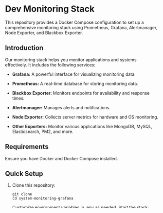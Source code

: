 # Dev Monitoring Stack

This repository provides a Docker Compose configuration to set up a comprehensive monitoring stack using Prometheus, Grafana, Alertmanager, Node Exporter, and Blackbox Exporter.

## Introduction

Our monitoring stack helps you monitor applications and systems effectively. It includes the following services:

- **Grafana:** A powerful interface for visualizing monitoring data.

- **Prometheus:** A real-time database for storing monitoring data.

- **Blackbox Exporter:** Monitors endpoints for availability and response times.

- **Alertmanager:** Manages alerts and notifications.

- **Node Exporter:** Collects server metrics for hardware and OS monitoring.

- **Other Exporters:** Monitor various applications like MongoDB, MySQL, Elasticsearch, PM2, and more.

## Requirements

Ensure you have Docker and Docker Compose installed.

## Quick Setup

1. Clone this repository:

   ```shell
   git clone
   cd system-monitoring-grafana
   ```

   Customize environment variables in .env as needed.
   Start the stack: `docker-compose up -d`

2. Access components:

- Grafana: http://localhost:3002 (Login credentials in .env)
- Prometheus: http://localhost:9090 (Login credentials in prometheus/web.yml)
- Alertmanager: http://localhost:9093
- Node Exporter metrics: http://localhost:9100/targets
- Blackbox Exporter metrics: http://localhost:9115/targets

## Configuration

### Grafana

- Customize Grafana settings in grafana/grafana-config/grafana.ini.
- Dashboards for various monitoring services are in grafana/dashboards. You can add, remove, or edit these dashboards to suit your needs.
  > Caution: Set permissions for grafana storage `sudo chown -R 472:0 grafana/grafana-storage`

### Prometheus

- Configure Prometheus in prometheus/prometheus.yml.
  Add or remove scrape configurations for services like MongoDB, MySQL, Elasticsearch, Blackbox, and more.
- Prometheus Alert rules at prometheus/rules/\*.yml

### Alertmanager

- Manage Alertmanager settings in alertmanager/config.yml
- Customize routes, receivers, and notification channels.

### Adding Services

> To include or exclude monitoring services (e.g., Redis, Postgres, Elasticsearch, Mysql, MongoDB, Kafka), edit docker-compose.yml.

- Node Exporter for Server Monitoring

  Set up Node Exporter to collect data from multiple servers and centralize the monitoring.

  ```sh
  # Install this package per each node servers
  sudo apt install prometheus-node-exporter
  # Now check the node exporter is running at port 9100

  sudo service prometheus-node-exporter status
  # You can stop, start or restart a node exporter
  ```

- Blackbox Exporter for Health Check Monitoring

  Customize the targets in the Blackbox Exporter configuration (blackbox/blackbox.yml) to specify the endpoints you want to monitor.
  Add URLs, IPs, or hostnames of the services you wish to check. You can configure additional parameters like module and timeout to suit your monitoring needs.

  > Optionally, set up specific relabeling configurations for Blackbox Exporter in the Prometheus configuration (prometheus/prometheus.yml) if necessary.

- You can further customize scrape configurations for various jobs, such as MongoDB, MySQL, Elasticsearch, Blackbox, and more, in the prometheus/prometheus.yml file.

### Advanced Configurations

- Further customize Grafana and Prometheus in their respective directories.
- Fine-tune Prometheus scrape configurations for specific services.
- Explore advanced configurations for Slack integration and custom alert messages in the conversation above.
- The Alertmanager configuration is defined in the alertmanager/config.yml file. You can customize routes, receivers, and notification channels according to your needs. The advanced configurations for integrating Slack, customizing alert messages, and more.

### Monitoring Targets

- Node Exporter: Collects server metrics, including CPU, memory, disk, and network usage.
- Blackbox Exporter: Monitors service availability and response times for specified endpoints.

## Learn More

- [Grafana](https://github.com/percona/grafana-dashboards/tree/pmm-1.x/dashboards)
- [Alertmanager](https://samber.github.io/awesome-prometheus-alerts/alertmanager)
- [Prometheus](https://prometheus.io/docs/prometheus/latest/configuration/configuration/)
- [Blackbox Exporter](https://github.com/prometheus/blackbox_exporter)
- [Node Exporter](https://devopscube.com/monitor-linux-servers-prometheus-node-exporter/)
- [PM2-metric Exporter](https://github.com/saikatharryc/pm2-prometheus-exporter)

## License

This project is distributed under the MIT License.
